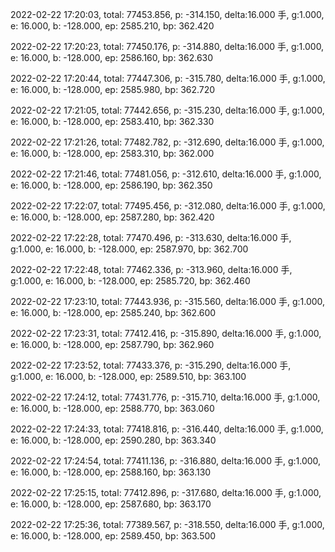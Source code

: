 2022-02-22 17:20:03, total: 77453.856, p: -314.150, delta:16.000 手, g:1.000, e: 16.000, b: -128.000, ep: 2585.210, bp: 362.420

2022-02-22 17:20:23, total: 77450.176, p: -314.880, delta:16.000 手, g:1.000, e: 16.000, b: -128.000, ep: 2586.160, bp: 362.630

2022-02-22 17:20:44, total: 77447.306, p: -315.780, delta:16.000 手, g:1.000, e: 16.000, b: -128.000, ep: 2585.980, bp: 362.720

2022-02-22 17:21:05, total: 77442.656, p: -315.230, delta:16.000 手, g:1.000, e: 16.000, b: -128.000, ep: 2583.410, bp: 362.330

2022-02-22 17:21:26, total: 77482.782, p: -312.690, delta:16.000 手, g:1.000, e: 16.000, b: -128.000, ep: 2583.310, bp: 362.000

2022-02-22 17:21:46, total: 77481.056, p: -312.610, delta:16.000 手, g:1.000, e: 16.000, b: -128.000, ep: 2586.190, bp: 362.350

2022-02-22 17:22:07, total: 77495.456, p: -312.080, delta:16.000 手, g:1.000, e: 16.000, b: -128.000, ep: 2587.280, bp: 362.420

2022-02-22 17:22:28, total: 77470.496, p: -313.630, delta:16.000 手, g:1.000, e: 16.000, b: -128.000, ep: 2587.970, bp: 362.700

2022-02-22 17:22:48, total: 77462.336, p: -313.960, delta:16.000 手, g:1.000, e: 16.000, b: -128.000, ep: 2585.720, bp: 362.460

2022-02-22 17:23:10, total: 77443.936, p: -315.560, delta:16.000 手, g:1.000, e: 16.000, b: -128.000, ep: 2585.240, bp: 362.600

2022-02-22 17:23:31, total: 77412.416, p: -315.890, delta:16.000 手, g:1.000, e: 16.000, b: -128.000, ep: 2587.790, bp: 362.960

2022-02-22 17:23:52, total: 77433.376, p: -315.290, delta:16.000 手, g:1.000, e: 16.000, b: -128.000, ep: 2589.510, bp: 363.100

2022-02-22 17:24:12, total: 77431.776, p: -315.710, delta:16.000 手, g:1.000, e: 16.000, b: -128.000, ep: 2588.770, bp: 363.060

2022-02-22 17:24:33, total: 77418.816, p: -316.440, delta:16.000 手, g:1.000, e: 16.000, b: -128.000, ep: 2590.280, bp: 363.340

2022-02-22 17:24:54, total: 77411.136, p: -316.880, delta:16.000 手, g:1.000, e: 16.000, b: -128.000, ep: 2588.160, bp: 363.130

2022-02-22 17:25:15, total: 77412.896, p: -317.680, delta:16.000 手, g:1.000, e: 16.000, b: -128.000, ep: 2587.680, bp: 363.170

2022-02-22 17:25:36, total: 77389.567, p: -318.550, delta:16.000 手, g:1.000, e: 16.000, b: -128.000, ep: 2589.450, bp: 363.500